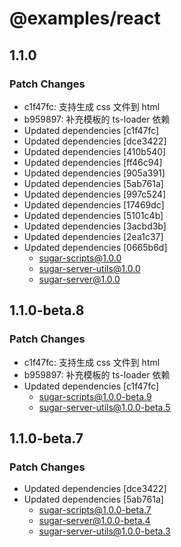 # @examples/react

## 1.1.0

### Patch Changes

- c1f47fc: 支持生成 css 文件到 html
- b959897: 补充模板的 ts-loader 依赖
- Updated dependencies [c1f47fc]
- Updated dependencies [dce3422]
- Updated dependencies [410b540]
- Updated dependencies [ff46c94]
- Updated dependencies [905a391]
- Updated dependencies [5ab761a]
- Updated dependencies [997c524]
- Updated dependencies [17469dc]
- Updated dependencies [5101c4b]
- Updated dependencies [3acbd3b]
- Updated dependencies [2ea1c37]
- Updated dependencies [0665b6d]
  - sugar-scripts@1.0.0
  - sugar-server-utils@1.0.0
  - sugar-server@1.0.0

## 1.1.0-beta.8

### Patch Changes

- c1f47fc: 支持生成 css 文件到 html
- b959897: 补充模板的 ts-loader 依赖
- Updated dependencies [c1f47fc]
  - sugar-scripts@1.0.0-beta.9
  - sugar-server-utils@1.0.0-beta.5

## 1.1.0-beta.7

### Patch Changes

- Updated dependencies [dce3422]
- Updated dependencies [5ab761a]
  - sugar-scripts@1.0.0-beta.7
  - sugar-server@1.0.0-beta.4
  - sugar-server-utils@1.0.0-beta.3
